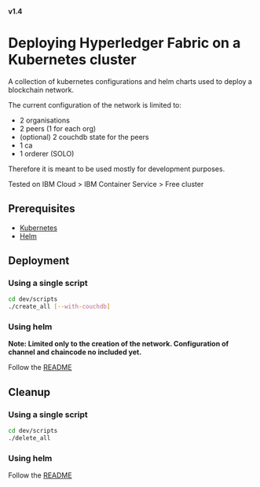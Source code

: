**v1.4**
# Deploying Hyperledger Fabric on a Kubernetes cluster
A collection of kubernetes configurations and helm charts used to deploy a blockchain network.

The current configuration of the network is limited to:
- 2 organisations
- 2 peers (1 for each org)
- (optional) 2 couchdb state for the peers
- 1 ca
- 1 orderer (SOLO)

Therefore it is meant to be used mostly for development purposes.

Tested on IBM Cloud > IBM Container Service > Free cluster
## Prerequisites
- [Kubernetes](https://kubernetes.io/docs/setup/release/)
- [Helm](https://github.com/helm/helm)

## Deployment
### Using a single script
```bash
cd dev/scripts
./create_all [--with-couchdb]
```

### Using helm
**Note: Limited only to the creation of the network. Configuration of channel and chaincode no included yet.**

Follow the [README](helm-charts/README.md)

## Cleanup
### Using a single script
```bash
cd dev/scripts
./delete_all
```

### Using helm
Follow the [README](helm-charts/README.md)